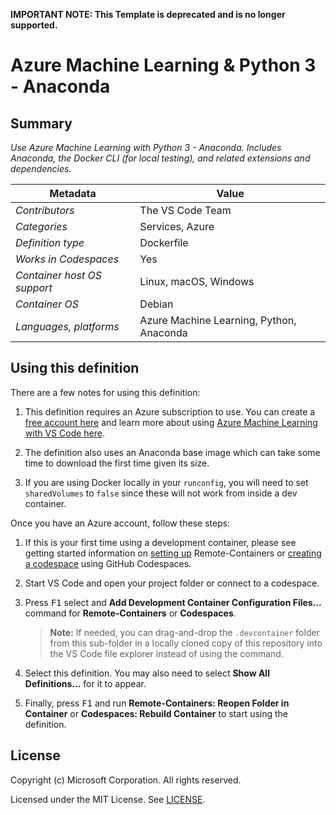 **IMPORTANT NOTE: This Template is deprecated and is no longer supported.**

# Azure Machine Learning & Python 3 - Anaconda

## Summary

_Use Azure Machine Learning with Python 3 - Anaconda. Includes Anaconda, the
Docker CLI (for local testing), and related extensions and dependencies._

| Metadata                    | Value                                    |
| --------------------------- | ---------------------------------------- |
| _Contributors_              | The VS Code Team                         |
| _Categories_                | Services, Azure                          |
| _Definition type_           | Dockerfile                               |
| _Works in Codespaces_       | Yes                                      |
| _Container host OS support_ | Linux, macOS, Windows                    |
| _Container OS_              | Debian                                   |
| _Languages, platforms_      | Azure Machine Learning, Python, Anaconda |

## Using this definition

There are a few notes for using this definition:

1. This definition requires an Azure subscription to use. You can create a
   [free account here](https://account.azure.com/signup?offer=ms-azr-0044p&appId=102&ref=azureplat-generic&redirectURL=https%3a%2f%2fazure.microsoft.com%2fen-us%2fget-started%2fwelcome-to-azure%2f&l=en-us&correlationId=15FE63BE1C4960F42D1B6EFB18496296)
   and learn more about using
   [Azure Machine Learning with VS Code here](https://docs.microsoft.com/en-us/azure/machine-learning/service/how-to-vscode-tools#get-started-with-azure-machine-learning).

2. The definition also uses an Anaconda base image which can take some time to
   download the first time given its size.

3. If you are using Docker locally in your `runconfig`, you will need to set
   `sharedVolumes` to `false` since these will not work from inside a dev
   container.

Once you have an Azure account, follow these steps:

1. If this is your first time using a development container, please see getting
   started information on
   [setting up](https://aka.ms/vscode-remote/containers/getting-started)
   Remote-Containers or
   [creating a codespace](https://aka.ms/ghcs-open-codespace) using GitHub
   Codespaces.

2. Start VS Code and open your project folder or connect to a codespace.

3. Press <kbd>F1</kbd> select and **Add Development Container Configuration
   Files...** command for **Remote-Containers** or **Codespaces**.

    > **Note:** If needed, you can drag-and-drop the `.devcontainer` folder from
    > this sub-folder in a locally cloned copy of this repository into the VS
    > Code file explorer instead of using the command.

4. Select this definition. You may also need to select **Show All
   Definitions...** for it to appear.

5. Finally, press <kbd>F1</kbd> and run **Remote-Containers: Reopen Folder in
   Container** or **Codespaces: Rebuild Container** to start using the
   definition.

## License

Copyright (c) Microsoft Corporation. All rights reserved.

Licensed under the MIT License. See
[LICENSE](https://github.com/microsoft/vscode-dev-containers/blob/main/LICENSE).
